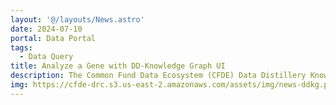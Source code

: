 ```yaml
---
layout: '@/layouts/News.astro'
date: 2024-07-10
portal: Data Portal
tags:
  - Data Query
title: Analyze a Gene with DD-Knowledge Graph UI
description: The Common Fund Data Ecosystem (CFDE) Data Distillery Knowledge Graph (DD-KG) partnership aims to establish a Knowledge Graph that integrates knowledge assertions from CFDE-affiliated Data Coordination Centers (DCCs). DD-KG-Ul is a web-based interface that enables users to efficiently query the DD-KG. Queries can range from simple single-term searches, revealing immediate neighboring terms, to more complex inquiries about two terms, showcasing the shortest paths between specified nodes or terms. CFDE DD-Knowledge Graph is now available from the gene page to query.
img: https://cfde-drc.s3.us-east-2.amazonaws.com/assets/img/news-ddkg.png
---
```

